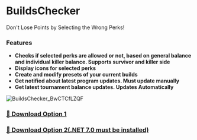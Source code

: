 # BuildsChecker
Don't Lose Points by Selecting the Wrong Perks! 

### Features
- **Checks if selected perks are allowed or not, based on general balance and individual killer balance. Supports survivor and killer side**
- **Display icons for selected perks**
- **Create and modify presets of your current builds**
- **Get notified about latest program updates. Must update manually**
- **Get latest tournament balance updates. Updates Automatically**

![BuildsChecker_BwCTCfLZQF](https://user-images.githubusercontent.com/59248568/229740509-0c8ac64f-068d-4be9-942c-f6fc15ec9ec6.png)

### [🔽 Download Option 1](https://github.com/Souly1u/BuildsChecker/releases/download/BuildsChecker-v1.0.0/BuildsChecker.v1.0.0.Self-Contained.rar)
### [🔽 Download Option 2(.NET 7.0 must be installed)](https://github.com/Souly1u/BuildsChecker/releases/download/BuildsChecker-v1.0.0/BuildsChecker.v1.0.0.Dependent.rar)
